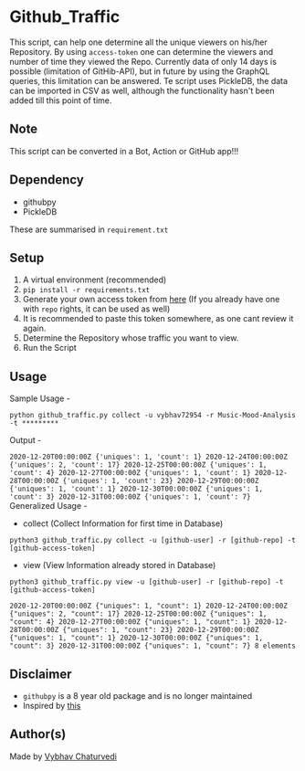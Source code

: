 # Github_Traffic

This script, can help one determine all the unique viewers on his/her Repository.
By using `access-token` one can determine the viewers and number of time they viewed the Repo.
Currently data of only 14 days is possible (limitation of GitHib-API), but in future by using the GraphQL queries, this limitation can be answered.
Te script uses PickleDB, the data can be imported in CSV as well, although the functionality hasn't been added till this point of time.

## Note



This script can be converted in a Bot, Action or GitHub app!!!


## Dependency

- githubpy
- PickleDB

These are summarised in `requirement.txt`


## Setup

1. A virtual environment (recommended)
1. `pip install -r requirements.txt`
1. Generate your own access token from [here](https://github.com/settings/tokens) (If you already have one with `repo` rights, it can be used as well)
1. It is recommended to paste this token somewhere, as one cant review it again.
1. Determine the Repository whose traffic you want to view.
1. Run the Script

## Usage

Sample Usage -

`
python github_traffic.py collect -u vybhav72954 -r Music-Mood-Analysis -t *********
`

Output -

`
2020-12-20T00:00:00Z {'uniques': 1, 'count': 1}
2020-12-24T00:00:00Z {'uniques': 2, 'count': 17}
2020-12-25T00:00:00Z {'uniques': 1, 'count': 4}
2020-12-27T00:00:00Z {'uniques': 1, 'count': 1}
2020-12-28T00:00:00Z {'uniques': 1, 'count': 23}
2020-12-29T00:00:00Z {'uniques': 1, 'count': 1}
2020-12-30T00:00:00Z {'uniques': 1, 'count': 3}
2020-12-31T00:00:00Z {'uniques': 1, 'count': 7}
`
Generalized Usage -

- collect (Collect Information for first time in Database)

`
python3 github_traffic.py collect -u [github-user] -r [github-repo] -t [github-access-token]
`

- view (View Information already stored in Database)

`
python3 github_traffic.py view -u [github-user] -r [github-repo] -t [github-access-token]
`

`
2020-12-20T00:00:00Z {"uniques": 1, "count": 1}
2020-12-24T00:00:00Z {"uniques": 2, "count": 17}
2020-12-25T00:00:00Z {"uniques": 1, "count": 4}
2020-12-27T00:00:00Z {"uniques": 1, "count": 1}
2020-12-28T00:00:00Z {"uniques": 1, "count": 23}
2020-12-29T00:00:00Z {"uniques": 1, "count": 1}
2020-12-30T00:00:00Z {"uniques": 1, "count": 3}
2020-12-31T00:00:00Z {"uniques": 1, "count": 7}
8 elements
`

## Disclaimer

- `githubpy` is a 8 year old package and is no longer maintained
- Inspired by [this](https://github.com/seladb/github-traffic-stats/blob/master/README.md)


## Author(s)  

Made by [Vybhav Chaturvedi](https://www.linkedin.com/in/vybhav-chaturvedi-0ba82614a/)

